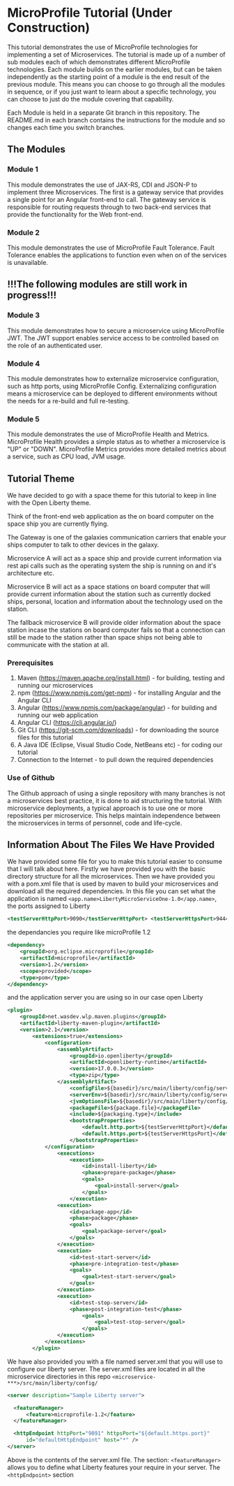 # MicroProfile Tutorial (Under Construction)

This tutorial demonstrates the use of MicroProfile technologies for implementing a set of Microservices.  The tutorial is made up of a number of sub modules each of which demonstrates different MicroProfile technologies. Each module builds on the earlier modules, but can be taken independently as the starting point of a module is the end result of the previous module. This means you can choose to go through all the modules in sequence, or if you just want to learn about a specific technology, you can choose to just do the module covering that capability.

Each Module is held in a separate Git branch in this repository.  The README.md in each branch contains the instructions for the module and so changes each time you switch branches.

## The Modules

### Module 1

This module demonstrates the use of JAX-RS, CDI and JSON-P to implement three Microservices.  The first is a gateway service that provides a single point for an Angular front-end to call.  The gateway service is responsible for routing requests through to two back-end services that provide the functionality for the Web front-end.

### Module 2

This module demonstrates the use of MicroProfile Fault Tolerance.  Fault Tolerance enables the applications to function even when on of the services is unavailable. 

## !!!The following modules are still work in progress!!!

### Module 3

This module demonstrates how to secure a microservice using MicroProfile JWT.  The JWT support enables service access to be controlled based on the role of an authenticated user.

### Module 4

This module demonstrates how to externalize microservice configuration, such as http ports, using MicroProfile Config.  Externalizing configuration means a microservice can be deployed to different environments without the needs for a re-build and full re-testing.

### Module 5

This module demonstrates the use of MicroProfile Health and Metrics.  MicroProfile Health provides a simple status as to whether a microservice is "UP" or "DOWN".  MicroProfile Metrics provides more detailed metrics about a service, such as CPU load, JVM usage.

## Tutorial Theme

We have decided to go with a space theme for this tutorial to keep in line with the Open Liberty theme.

Think of the front-end web application as the on board computer on the space ship you are currently flying.

The Gateway is one of the galaxies communication carriers that enable your ships computer to talk to other devices in the galaxy.

Microservice A will act as a space ship and provide current information via rest api calls such as the operating system the ship is running on and it's architecture etc.

Microservice B will act as a space stations on board computer that will provide current information about the station such as currently docked ships, personal, location and information about the technology used on the station.

The fallback microservice B will provide older information about the space station incase the stations on board computer fails so that a connection can still be made to the station rather than space ships not being able to communicate with the station at all.

### Prerequisites

1. Maven (https://maven.apache.org/install.html) - for building, testing and running our microservices
1. npm (https://www.npmjs.com/get-npm) - for installing Angular and the Angular CLI
1. Angular (https://www.npmjs.com/package/angular) - for building and running our web application
1. Angular CLI (https://cli.angular.io/)
1. Git CLI (https://git-scm.com/downloads) - for downloading the source files for this tutorial
1. A Java IDE (Eclipse, Visual Studio Code, NetBeans etc) - for coding our tutorial
1. Connection to the Internet - to pull down the required dependencies

### Use of Github

The Github approach of using a single repository with many branches is not a microservices best practice, it is done to aid structuring the tutorial.  With microservice deployments, a typical approach is to use one or more repositories per microservice.  This helps maintain independence between the microservices in terms of personnel, code and life-cycle.  

## Information About The Files We Have Provided

We have provided some file for you to make this tutorial easier to consume that I will talk about here.
Firstly we have provided you with the basic directory structure for all the microservices.
Then we have provided you with a pom.xml file that is used by maven to build your microservices and download all the required dependencies. In this file you can set what the application is named `<app.name>LibertyMicroServiceOne-1.0</app.name>`, the ports assigned to Liberty 

```XML
<testServerHttpPort>9090</testServerHttpPort> <testServerHttpsPort>9444</testServerHttpsPort>
```

the dependancies you require like microProfile 1.2

```XML
<dependency>
    <groupId>org.eclipse.microprofile</groupId>
    <artifactId>microprofile</artifactId>
    <version>1.2</version>
    <scope>provided</scope>
    <type>pom</type>
</dependency>
```

and the application server you are using so in our case open Liberty

```XML
<plugin>
    <groupId>net.wasdev.wlp.maven.plugins</groupId>
    <artifactId>liberty-maven-plugin</artifactId>
    <version>2.1</version>
        <extensions>true</extensions>
            <configuration>
                <assemblyArtifact>
                    <groupId>io.openliberty</groupId>
                    <artifactId>openliberty-runtime</artifactId>
                    <version>17.0.0.3</version>
                    <type>zip</type>
                </assemblyArtifact>
                    <configFile>${basedir}/src/main/liberty/config/server.xml</configFile>
                    <serverEnv>${basedir}/src/main/liberty/config/server.env</serverEnv>
                    <jvmOptionsFile>${basedir}/src/main/liberty/config/jvm.options</jvmOptionsFile>
                    <packageFile>${package.file}</packageFile>
                    <include>${packaging.type}</include>
                    <bootstrapProperties>
                        <default.http.port>${testServerHttpPort}</default.http.port>
                        <default.https.port>${testServerHttpsPort}</default.https.port>
                    </bootstrapProperties>
            </configuration>
                <executions>
                    <execution>
                        <id>install-liberty</id>
                        <phase>prepare-package</phase>
                        <goals>
                            <goal>install-server</goal>
                        </goals>
                    </execution>
                <execution>
                    <id>package-app</id>
                    <phase>package</phase>
                    <goals>
                        <goal>package-server</goal>
                    </goals>
                </execution>
                <execution>
                    <id>test-start-server</id>
                    <phase>pre-integration-test</phase>
                    <goals>
                        <goal>test-start-server</goal>
                    </goals>
                </execution>
                <execution>
                    <id>test-stop-server</id>
                    <phase>post-integration-test</phase>
                        <goals>
                            <goal>test-stop-server</goal>
                        </goals>
                </execution>
            </executions>
        </plugin>
```

We have also provided you with a file named server.xml  that you will use to configure our liberty server. The server.xml files are located in all the microservice directories in this repo `<microservice-***>/src/main/liberty/config/`

```XML
<server description="Sample Liberty server">

  <featureManager>
      <feature>microprofile-1.2</feature>
  </featureManager>

  <httpEndpoint httpPort="9091" httpsPort="${default.https.port}"
      id="defaultHttpEndpoint" host="*" />
</server>
```

Above is the contents of the server.xml file. The section:
`<featureManager>` allows you to define what Liberty features your require in your server.
The `<httpEndpoint>` section
